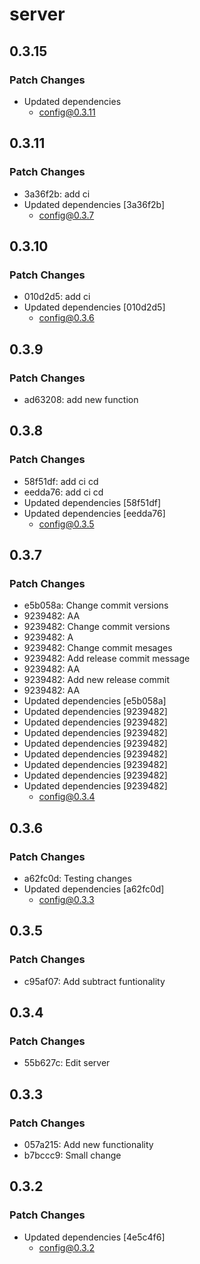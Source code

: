 # server

## 0.3.15

### Patch Changes
- Updated dependencies
  - config@0.3.11

## 0.3.11

### Patch Changes

- 3a36f2b: add ci
- Updated dependencies [3a36f2b]
  - config@0.3.7

## 0.3.10

### Patch Changes

- 010d2d5: add ci
- Updated dependencies [010d2d5]
  - config@0.3.6

## 0.3.9

### Patch Changes

- ad63208: add new function

## 0.3.8

### Patch Changes

- 58f51df: add ci cd
- eedda76: add ci cd
- Updated dependencies [58f51df]
- Updated dependencies [eedda76]
  - config@0.3.5

## 0.3.7

### Patch Changes

- e5b058a: Change commit versions
- 9239482: AA
- 9239482: Change commit versions
- 9239482: A
- 9239482: Change commit mesages
- 9239482: Add release commit message
- 9239482: AA
- 9239482: Add new release commit
- 9239482: AA
- Updated dependencies [e5b058a]
- Updated dependencies [9239482]
- Updated dependencies [9239482]
- Updated dependencies [9239482]
- Updated dependencies [9239482]
- Updated dependencies [9239482]
- Updated dependencies [9239482]
- Updated dependencies [9239482]
- Updated dependencies [9239482]
  - config@0.3.4

## 0.3.6

### Patch Changes

- a62fc0d: Testing changes
- Updated dependencies [a62fc0d]
  - config@0.3.3

## 0.3.5

### Patch Changes

- c95af07: Add subtract funtionality

## 0.3.4

### Patch Changes

- 55b627c: Edit server

## 0.3.3

### Patch Changes

- 057a215: Add new functionality
- b7bccc9: Small change

## 0.3.2

### Patch Changes

- Updated dependencies [4e5c4f6]
  - config@0.3.2
